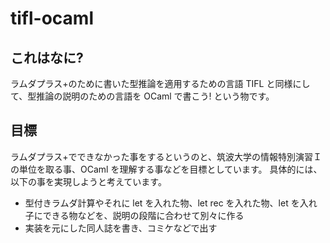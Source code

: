 
# tifl-ocaml

## これはなに?

ラムダプラス+のために書いた型推論を適用するための言語 TIFL と同様にして、型推論の説明のための言語を OCaml で書こう! という物です。

## 目標

ラムダプラス+でできなかった事をするというのと、筑波大学の情報特別演習Ｉの単位を取る事、OCaml を理解する事などを目標としています。
具体的には、以下の事を実現しようと考えています。

- 型付きラムダ計算やそれに let を入れた物、let rec を入れた物、let を入れ子にできる物などを、説明の段階に合わせて別々に作る
- 実装を元にした同人誌を書き、コミケなどで出す

